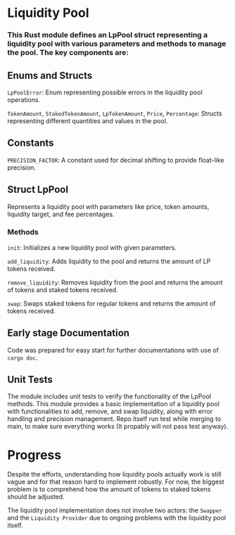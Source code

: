 # Liquidity Pool

### This Rust module defines an LpPool struct representing a liquidity pool with various parameters and methods to manage the pool. The key components are:

## Enums and Structs

`LpPoolError`: Enum representing possible errors in the liquidity pool operations.

`TokenAmount`, `StakedTokenAmount`, `LpTokenAmount`, `Price`, `Percentage`: Structs representing different quantities and values in the pool.

## Constants

`PRECISION_FACTOR`: A constant used for decimal shifting to provide float-like precision.

## Struct LpPool

Represents a liquidity pool with parameters like price, token amounts, liquidity target, and fee percentages.

### Methods

`init`: Initializes a new liquidity pool with given parameters.

`add_liquidity`: Adds liquidity to the pool and returns the amount of LP tokens received.

`remove_liquidity`: Removes liquidity from the pool and returns the amount of tokens and staked tokens received.

`swap`: Swaps staked tokens for regular tokens and returns the amount of tokens received.

## Early stage Documentation

Code was prepared for easy start for further documentations with use of `cargo doc`.

## Unit Tests

The module includes unit tests to verify the functionality of the LpPool methods.
This module provides a basic implementation of a liquidity pool with functionalities to add, remove, and swap liquidity, along with error handling and precision management. Repo itself run test while merging to main, to make sure everything works (It propably will not pass test anyway).

# Progress

Despite the efforts, understanding how liquidity pools actually work is still vague and for that reason hard to implement robustly. For now, the biggest problem is to comprehend how the amount of tokens to staked tokens should be adjusted.

The liquidity pool implementation does not involve two actors: the `Swapper` and the `Liquidity Provider` due to ongoing problems with the liquidity pool itself.
